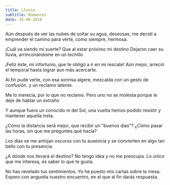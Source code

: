```yaml
---
title: Lluvia
subtitle: Romances
date: 25-08-2019
---
```


Aún después de ver las nubes
de soltar su agua, deseosas;
me decidí a emprender el camino
para verte, como siempre, hermosa.

¡Cuál va siendo mi suerte?
Que al estar próximo mi destino
Dejaron caer su lluvia,
arrinconándome en un techillo

¡Feliz éste, mi infortunio,
que te obligó a ir en mi rescate!
Aún mejor, arreció el temporal
hasta lograr aun más acercarte.

Al fin pude verte,
con esa sonrisa algere,
mezcalda con un gesto de confusión.
y un reclamo latente.

Me lo merecía,
por lo que no reclamo.
Pero uno no se molesta
porque le deje de hablar un extraño

Y aunque fuera un conocido
ni del Sol, una vuelta
hemos podido resistir
y mantener aquella treta.

¿Cómo la distancia será mejor,
que recibir  un "buenos días"?
¿Cómo pasar las horas,
sin que me preguntes qué hacía?

Los días se me antojan
oscuros con tu ausencia
y se convierten en algo
tan bello con tu presencia.

¿A dónde nos llevará el destino?
No tengo idea y no me preocupa.
Lo único que me interesa,
es saber lo que te gusta.

No has revelado tus sentimientos.
Yo he puesto mis cartas sobre la mesa.
Espero con angustia nuestro encuentro,
en el que al fin darás respuesta.
